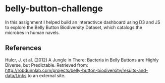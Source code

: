 # belly-button-challenge

In this assignment I helped build an interactivce dashboard using D3 and JS to explore the Belly Button Biodiversity Dataset, which catalogs the microbes in human navels.

## References

Hulcr, J. et al. (2012) A Jungle in There: Bacteria in Belly Buttons are Highly Diverse, but Predictable. Retrieved from: http://robdunnlab.com/projects/belly-button-biodiversity/results-and-data/Links to an external site.


